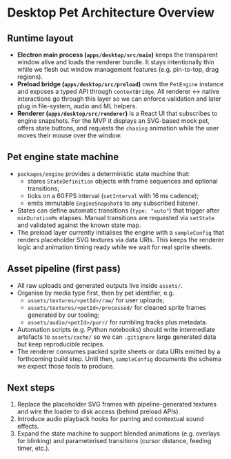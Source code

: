 # Desktop Pet Architecture Overview

## Runtime layout
- **Electron main process (`apps/desktop/src/main`)** keeps the transparent window alive and loads the renderer bundle. It stays intentionally thin while we flesh out window management features (e.g. pin-to-top, drag regions).
- **Preload bridge (`apps/desktop/src/preload`)** owns the `PetEngine` instance and exposes a typed API through `contextBridge`. All renderer <-> native interactions go through this layer so we can enforce validation and later plug in file-system, audio and ML helpers.
- **Renderer (`apps/desktop/src/renderer`)** is a React UI that subscribes to engine snapshots. For the MVP it displays an SVG-based mock pet, offers state buttons, and requests the `chasing` animation while the user moves their mouse over the window.

## Pet engine state machine
- `packages/engine` provides a deterministic state machine that:
  - stores `StateDefinition` objects with frame sequences and optional transitions;
  - ticks on a 60 FPS interval (`setInterval` with 16 ms cadence);
  - emits immutable `EngineSnapshot`s to any subscribed listener.
- States can define automatic transitions (`type: "auto"`) that trigger after `minDurationMs` elapses. Manual transitions are requested via `setState` and validated against the known state map.
- The preload layer currently initialises the engine with a `sampleConfig` that renders placeholder SVG textures via data URIs. This keeps the renderer logic and animation timing ready while we wait for real sprite sheets.

## Asset pipeline (first pass)
- All raw uploads and generated outputs live inside `assets/`.
- Organise by media type first, then by pet identifier, e.g.
  - `assets/textures/<petId>/raw/` for user uploads;
  - `assets/textures/<petId>/processed/` for cleaned sprite frames generated by our tooling;
  - `assets/audio/<petId>/purr/` for rumbling tracks plus metadata.
- Automation scripts (e.g. Python notebooks) should write intermediate artefacts to `assets/cache/` so we can `.gitignore` large generated data but keep reproducible recipes.
- The renderer consumes packed sprite sheets or data URIs emitted by a forthcoming build step. Until then, `sampleConfig` documents the schema we expect those tools to produce.

## Next steps
1. Replace the placeholder SVG frames with pipeline-generated textures and wire the loader to disk access (behind preload APIs).
2. Introduce audio playback hooks for purring and contextual sound effects.
3. Expand the state machine to support blended animations (e.g. overlays for blinking) and parameterised transitions (cursor distance, feeding timer, etc.).
